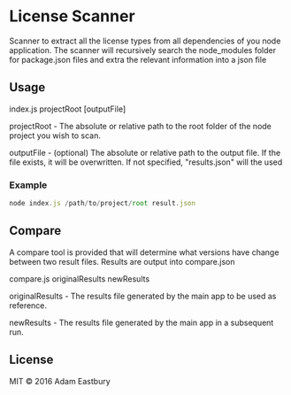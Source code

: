 # License Scanner
Scanner to extract all the license types from all dependencies of you node application. The scanner will recursively search the node_modules folder for package.json files and extra the relevant information into a json file

## Usage
index.js projectRoot [outputFile]

projectRoot - The absolute or relative path to the root folder of the node project you wish to scan.

outputFile - (optional) The absolute or relative path to the output file. If the file exists, it will be overwritten. If not specified, "results.json" will the used

### Example
```javascript
node index.js /path/to/project/root result.json
```


## Compare
A compare tool is provided that will determine what versions have change between two result files. Results are output into compare.json

compare.js originalResults newResults

originalResults - The results file generated by the main app to be used as reference.

newResults - The results file generated by the main app in a subsequent run.

## License
MIT &copy; 2016 Adam Eastbury
